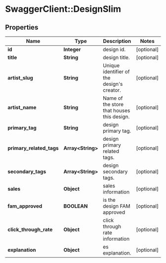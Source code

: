 # SwaggerClient::DesignSlim

## Properties
Name | Type | Description | Notes
------------ | ------------- | ------------- | -------------
**id** | **Integer** | design id. | [optional] 
**title** | **String** | design title. | [optional] 
**artist_slug** | **String** | Unique identifier of the design&#39;s creator. | [optional] 
**artist_name** | **String** | Name of the store that houses this design. | [optional] 
**primary_tag** | **String** | design primary tag. | [optional] 
**primary_related_tags** | **Array&lt;String&gt;** | design primary related tags. | [optional] 
**secondary_tags** | **Array&lt;String&gt;** | design secondary tags. | [optional] 
**sales** | **Object** | sales information | [optional] 
**fam_approved** | **BOOLEAN** | is the design FAM approved | [optional] 
**click_through_rate** | **Object** | click through rate information | [optional] 
**explanation** | **Object** | es explanation. | [optional] 


